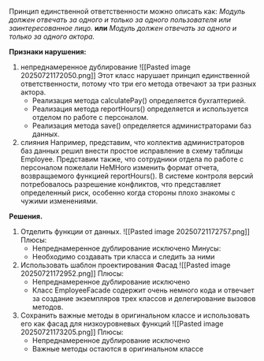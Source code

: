 Принцип единственной ответственности можно описать как:
*Модуль должен отвечать за одного и только за одного пользователя или заинтересованное лицо.*
	**или**
*Модуль должен отвечать за одного и только за одного актора.*

**Признаки нарушения:**
1. непреднамеренное дублирование
	![[Pasted image 20250721172050.png]]
	Этот класс нарушает принцип единственной ответственности, потому что три eгo метода отвечают за три разных актора.
	- Реализация метода calculatePay() определяется бухrалтерией.
	- Реализация метода reportHours() определяется и используется отделом по работе с персоналом.
	- Реализация метода save() определяется администраторами баз данных.
2. слияния
	Например, представим, что коллектив администраторов баз данных решил внести простое исправление в схему таблицы Employee. Представим также, что сотрудники отдела по работе с персоналом пожелали HeMHoro изменить формат отчета, возвращаемоrо функцией reportHours().
	В системе контроля версий потребовалось разрешение конфликтов, что представляет определенный риск, особенно когда стороны плохо знакомы с чужими изменениями.

**Решения.**
1. Отделить функции от данных.
	![[Pasted image 20250721172757.png]]
	Плюсы: 
	- Непреднамеренное дублирование исключено
	Минусы:
	- Необходимо создавать три класса и следить за ними
2. Использовать шаблон проектирования Фасад
	![[Pasted image 20250721172952.png]]
	Плюсы:
	- Непреднамеренное дублирование исключено
	- Класс EmployeeFacade содержит очень немного кода и отвечает за создание экземпляров трех классов и делеrирование вызовов методов.
3. Сохранить важные методы в оригинальном классе и использовать его как фасад для низкоуровневых функций
	![[Pasted image 20250721173205.png]]
	Плюсы:
	- Непреднамеренное дублирование исключено
	- Важные методы остаются в оригинальном классе